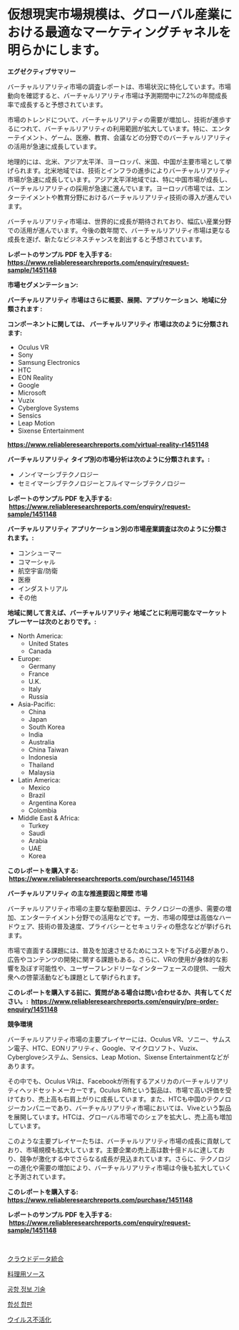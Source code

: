 <p><h1>仮想現実市場規模は、グローバル産業における最適なマーケティングチャネルを明らかにします。</h1></p><p><strong>エグゼクティブサマリー</strong></p>
<p><p>バーチャルリアリティ市場の調査レポートは、市場状況に特化しています。市場動向を確認すると、バーチャルリアリティ市場は予測期間中に7.2%の年間成長率で成長すると予想されています。</p><p>市場のトレンドについて、バーチャルリアリティの需要が増加し、技術が進歩するにつれて、バーチャルリアリティの利用範囲が拡大しています。特に、エンターテイメント、ゲーム、医療、教育、会議などの分野でのバーチャルリアリティの活用が急速に成長しています。</p><p>地理的には、北米、アジア太平洋、ヨーロッパ、米国、中国が主要市場として挙げられます。北米地域では、技術とインフラの進歩によりバーチャルリアリティ市場が急速に成長しています。アジア太平洋地域では、特に中国市場が成長し、バーチャルリアリティの採用が急速に進んでいます。ヨーロッパ市場では、エンターテイメントや教育分野におけるバーチャルリアリティ技術の導入が進んでいます。</p><p>バーチャルリアリティ市場は、世界的に成長が期待されており、幅広い産業分野での活用が進んでいます。今後の数年間で、バーチャルリアリティ市場は更なる成長を遂げ、新たなビジネスチャンスを創出すると予想されています。</p></p>
<p><strong>レポートのサンプル PDF を入手する: <a href="https://www.reliableresearchreports.com/enquiry/request-sample/1451148">https://www.reliableresearchreports.com/enquiry/request-sample/1451148</a></strong></p>
<p><strong>市場セグメンテーション:</strong></p>
<p><strong> バーチャルリアリティ 市場はさらに概要、展開、アプリケーション、地域に分類されます :</strong></p>
<p><strong>コンポーネントに関しては、 バーチャルリアリティ 市場は次のように分類されます: &nbsp;</strong></p>
<p><ul><li>Oculus VR</li><li>Sony</li><li>Samsung Electronics</li><li>HTC</li><li>EON Reality</li><li>Google</li><li>Microsoft</li><li>Vuzix</li><li>Cyberglove Systems</li><li>Sensics</li><li>Leap Motion</li><li>Sixense Entertainment</li></ul></p>
<p><strong><a href="https://www.reliableresearchreports.com/virtual-reality-r1451148">https://www.reliableresearchreports.com/virtual-reality-r1451148</a></strong></p>
<p><strong> バーチャルリアリティ タイプ別の市場分析は次のように分類されます。:</strong></p>
<p><ul><li>ノンイマーシブテクノロジー</li><li>セミイマーシブテクノロジーとフルイマーシブテクノロジー</li></ul></p>
<p><strong>レポートのサンプル PDF を入手する: &nbsp;<a href="https://www.reliableresearchreports.com/enquiry/request-sample/1451148">https://www.reliableresearchreports.com/enquiry/request-sample/1451148</a></strong></p>
<p><strong> バーチャルリアリティ アプリケーション別の市場産業調査は次のように分類されます。:</strong></p>
<p><ul><li>コンシューマー</li><li>コマーシャル</li><li>航空宇宙/防衛</li><li>医療</li><li>インダストリアル</li><li>その他</li></ul></p>
<p><strong>地域に関して言えば、バーチャルリアリティ 地域ごとに利用可能なマーケットプレーヤーは次のとおりです。:</strong></p>
<p><ul>
    <li>
        North America:
        <ul>
            <li>United States</li>
            <li>Canada</li>
        </ul>
    </li>
    <li>
        Europe:
        <ul>
            <li>Germany</li>
            <li>France</li>
            <li>U.K.</li>
            <li>Italy</li>
            <li>Russia</li>
        </ul>
    </li>
    <li>
        Asia-Pacific:
        <ul>
            <li>China</li>
            <li>Japan</li>
            <li>South Korea</li>
            <li>India</li>
            <li>Australia</li>
            <li>China Taiwan</li>
            <li>Indonesia</li>
            <li>Thailand</li>
            <li>Malaysia</li>
        </ul>
    </li>
    <li>
        Latin America:
        <ul>
            <li>Mexico</li>
            <li>Brazil</li>
            <li>Argentina Korea</li>
            <li>Colombia</li>
        </ul>
    </li>
    <li>
        Middle East & Africa:
        <ul>
            <li>Turkey</li>
            <li>Saudi</li>
            <li>Arabia</li>
            <li>UAE</li>
            <li>Korea</li>
        </ul>
    </li>
    </ul></p>
<p><strong>このレポートを購入する: &nbsp;<a href="https://www.reliableresearchreports.com/purchase/1451148">https://www.reliableresearchreports.com/purchase/1451148</a></strong></p>
<p><strong>バーチャルリアリティ の主な推進要因と障壁 市場</strong></p>
<p><p>バーチャルリアリティ市場の主要な駆動要因は、テクノロジーの進歩、需要の増加、エンターテイメント分野での活用などです。一方、市場の障壁は高価なハードウェア、技術の普及速度、プライバシーとセキュリティの懸念などが挙げられます。</p><p>市場で直面する課題には、普及を加速させるためにコストを下げる必要があり、広告やコンテンツの開発に関する課題もある。さらに、VRの使用が身体的な影響を及ぼす可能性や、ユーザーフレンドリーなインターフェースの提供、一般大衆への啓蒙活動なども課題として挙げられます。</p></p>
<p><strong>このレポートを購入する前に、質問がある場合は問い合わせるか、共有してください。:&nbsp; <a href="https://www.reliableresearchreports.com/enquiry/pre-order-enquiry/1451148">https://www.reliableresearchreports.com/enquiry/pre-order-enquiry/1451148</a></strong></p>
<p><strong>競争環境</strong></p>
<p><p>バーチャルリアリティ市場の主要プレイヤーには、Oculus VR、ソニー、サムスン電子、HTC、EONリアリティ、Google、マイクロソフト、Vuzix、Cybergloveシステム、Sensics、Leap Motion、Sixense Entertainmentなどがあります。</p><p>その中でも、Oculus VRは、Facebookが所有するアメリカのバーチャルリアリティヘッドセットメーカーです。Oculus Riftという製品は、市場で高い評価を受けており、売上高も右肩上がりに成長しています。また、HTCも中国のテクノロジーカンパニーであり、バーチャルリアリティ市場においては、Viveという製品を展開しています。HTCは、グローバル市場でのシェアを拡大し、売上高も増加しています。</p><p>このような主要プレイヤーたちは、バーチャルリアリティ市場の成長に貢献しており、市場規模も拡大しています。主要企業の売上高は数十億ドルに達しており、競争が激化する中でさらなる成長が見込まれています。さらに、テクノロジーの進化や需要の増加により、バーチャルリアリティ市場は今後も拡大していくと予測されています。</p></p>
<p><strong>このレポートを購入する: &nbsp; <a href="https://www.reliableresearchreports.com/purchase/1451148">https://www.reliableresearchreports.com/purchase/1451148</a></strong></p>
<p><strong>レポートのサンプル PDF を入手する: &nbsp;<a href="https://www.reliableresearchreports.com/enquiry/request-sample/1451148">https://www.reliableresearchreports.com/enquiry/request-sample/1451148</a></strong><strong></strong></p>
<p>&nbsp;</p>
<p><p><a href="https://medium.com/@colbu56546/%E3%82%AF%E3%83%A9%E3%82%A6%E3%83%89%E3%83%87%E3%83%BC%E3%82%BF%E7%B5%B1%E5%90%88%E5%B8%82%E5%A0%B4%E3%81%AE%E8%A6%8F%E6%A8%A1%E3%81%A8%E5%B8%82%E5%A0%B4%E5%8B%95%E5%90%91-%E5%AE%8C%E5%85%A8%E3%81%AA%E7%94%A3%E6%A5%AD%E6%A6%82%E8%A6%81-2024%E5%B9%B4%E3%81%8B%E3%82%892031%E5%B9%B4%E3%81%BE%E3%81%A7-8ae82bfbae88">クラウドデータ統合</a></p><p><a href="https://medium.com/@marcosoenrt565736/%E8%AA%BF%E5%91%B3%E6%96%99%E5%B8%82%E5%A0%B4-%E5%B8%82%E5%A0%B4cagr-%E5%B8%82%E5%A0%B4%E3%83%88%E3%83%AC%E3%83%B3%E3%83%89-%E6%88%90%E9%95%B7%E6%88%A6%E7%95%A5%E3%81%AB%E9%96%A2%E3%81%99%E3%82%8B%E6%83%85%E5%A0%B1-946fb2311aca">料理用ソース</a></p><p><a href="https://github.com/WilburKihn5676/Market-Research-Report-List-1/blob/main/153678119215.md">공항 정보 기술</a></p><p><a href="https://medium.com/@adonispellea2022/%ED%95%A9%EC%84%B1-%ED%95%A9%ED%8C%90-%EC%8B%9C%EC%9E%A5%EC%9D%80-%EC%8B%9C%EC%9E%A5-%EC%A0%90%EC%9C%A0%EC%9C%A8-%ED%81%AC%EA%B8%B0-%EB%B0%8F-2031%EB%85%84%EA%B9%8C%EC%A7%80%EC%9D%98-%EC%98%88%EC%B8%A1%EB%90%9C-%EC%98%88%EC%B8%A1%EC%97%90-%EC%B4%88%EC%A0%90%EC%9D%84-%EB%A7%9E%EC%B6%94%EA%B3%A0-%EC%9E%88%EC%8A%B5%EB%8B%88%EB%8B%A4-c2eb76af8589">합성 합판</a></p><p><a href="https://github.com/EthanMorar2011/Market-Research-Report-List-1/blob/main/284277820761.md">ウイルス不活化</a></p></p>